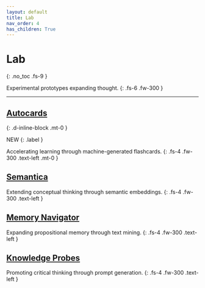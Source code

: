 ```yaml
---
layout: default
title: Lab
nav_order: 4
has_children: True
---
```


# Lab
{: .no_toc .fs-9 }

Experimental prototypes expanding thought.
{: .fs-6 .fw-300 }

---

## [Autocards](/docs/lab/autocards)
{: .d-inline-block .mt-0 }

NEW
{: .label }

Accelerating learning through machine-generated flashcards.
{: .fs-4 .fw-300 .text-left .mt-0 }

## [Semantica](/docs/lab/semantica)

Extending conceptual thinking through semantic embeddings.
{: .fs-4 .fw-300 .text-left }

## [Memory Navigator](/docs/lab/memnav)

Expanding propositional memory through text mining.
{: .fs-4 .fw-300 .text-left }

## [Knowledge Probes](/docs/lab/k-probes)

Promoting critical thinking through prompt generation.
{: .fs-4 .fw-300 .text-left }